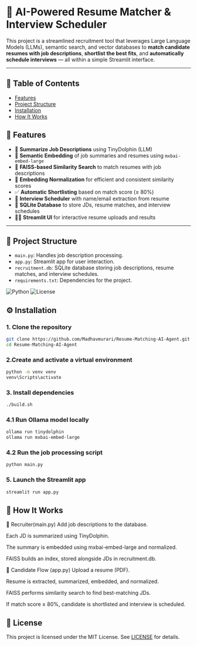# 🧠 AI-Powered Resume Matcher & Interview Scheduler

This project is a streamlined recruitment tool that leverages Large Language Models (LLMs), semantic search, and vector databases to **match candidate resumes with job descriptions**, **shortlist the best fits**, and **automatically schedule interviews** — all within a simple Streamlit interface.

---
## 📑 Table of Contents
- [Features](#-features)
- [Project Structure](#-project-structure)
- [Installation](#-installation)
- [How It Works](#-how-it-works)

## 🚀 Features

- 📄 **Summarize Job Descriptions** using TinyDolphin (LLM)
- 📌 **Semantic Embedding** of job summaries and resumes using `mxbai-embed-large`
- 🎯 **FAISS-based Similarity Search** to match resumes with job descriptions
- 🧮 **Embedding Normalization** for efficient and consistent similarity scores
- ✅ **Automatic Shortlisting** based on match score (≥ 80%)
- 📅 **Interview Scheduler** with name/email extraction from resume
- 💾 **SQLite Database** to store JDs, resume matches, and interview schedules
- 🧑‍💻 **Streamlit UI** for interactive resume uploads and results

---

## 📁 Project Structure
- `main.py`: Handles job description processing.
- `app.py`: Streamlit app for user interaction.
- `recruitment.db`: SQLite database storing job descriptions, resume matches, and interview schedules.
- `requirements.txt`: Dependencies for the project.

![Python](https://img.shields.io/badge/python-3.8%2B-blue)
![License](https://img.shields.io/badge/license-MIT-green)

## ⚙️ Installation
### 1. Clone the repository
```bash
git clone https://github.com/Madhavmurari/Resume-Matching-AI-Agent.git
cd Resume-Matching-AI-Agent
```
### 2.Create and activate a virtual environment
```bash
python -m venv venv
venv\Scripts\activate
```
### 3. Install dependencies
```bash
./build.sh
```
### 4.1 Run Ollama model locally
```bash
ollama run tinydolphin
ollama run mxbai-embed-large

```
### 4.2 Run the job processing script
```bash
python main.py
```
### 5. Launch the Streamlit app
```bash
streamlit run app.py
```
## 🧪 How It Works
📌 Recruiter(main.py)
Add job descriptions to the database.

Each JD is summarized using TinyDolphin.

The summary is embedded using mxbai-embed-large and normalized.

FAISS builds an index, stored alongside JDs in recruitment.db.

📂 Candidate Flow (app.py)
Upload a resume (PDF).

Resume is extracted, summarized, embedded, and normalized.

FAISS performs similarity search to find best-matching JDs.

If match score ≥ 80%, candidate is shortlisted and interview is scheduled.

## 🔐 License
This project is licensed under the MIT License. See [LICENSE](LICENSE) for details.
